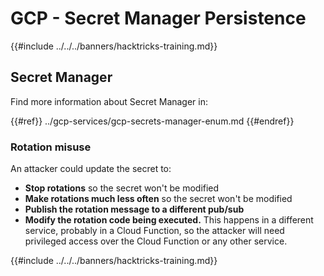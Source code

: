 # GCP - Secret Manager Persistence

{{#include ../../../banners/hacktricks-training.md}}

## Secret Manager

Find more information about Secret Manager in:

{{#ref}}
../gcp-services/gcp-secrets-manager-enum.md
{{#endref}}

### Rotation misuse

An attacker could update the secret to:

- **Stop rotations** so the secret won't be modified
- **Make rotations much less often** so the secret won't be modified
- **Publish the rotation message to a different pub/sub**
- **Modify the rotation code being executed.** This happens in a different service, probably in a Cloud Function, so the attacker will need privileged access over the Cloud Function or any other service.

{{#include ../../../banners/hacktricks-training.md}}





